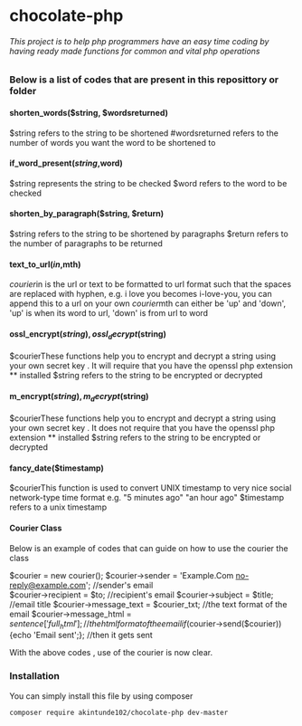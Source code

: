# chocolate-php

###### This project is to help php programmers have an easy time coding by having ready made functions for common and vital php operations

### Below is a list of codes that are present in this reposittory or folder

#### shorten_words($string, $wordsreturned)

$string refers to the string to be shortened
#wordsreturned refers to the number of words you want the word to be shortened to


#### if_word_present($string,$word)

$string represents the string to be checked
$word refers to the word to be checked

#### shorten_by_paragraph($string, $return)
$string refers to the string to be shortened by paragraphs
$return refers to the number of paragraphs to be returned


#### text_to_url($in,$mth) 
$courier$in is the url or text to be formatted to url format such that the spaces are replaced with hyphen, e.g.  i love you becomes i-love-you, you can append this to a url on your own
$courier$mth can either be 'up' and 'down', 'up' is when its word to url, 'down' is from url to word


#### ossl_encrypt($string) , ossl_decrypt($string)

$courierThese functions help you to encrypt and decrypt a string using your own secret key . It  will require that you have the openssl php extension     **  installed
$string refers to the string to be encrypted or decrypted

#### m_encrypt($string) ,m_decrypt($string)
$courierThese functions help you to encrypt and decrypt a string using your own secret key . It  does not require that you have the openssl php extension     **  installed
$string refers to the string to be encrypted or decrypted



#### fancy_date($timestamp)
$courierThis function is used to convert UNIX timestamp to very nice social network-type time format e.g. "5 minutes ago"  "an hour ago"
$timestamp refers to a unix timestamp


#### Courier Class
Below is an example of codes that can guide on how to use the courier the class

$courier = new courier(); 
$courier->sender = 'Example.Com <no-reply@example.com>'; //sender's email	
$courier->recipient = $to; //recipient's email
$courier->subject = $title; //email title
$courier->message_text = $courier_txt; //the text format of the email 
$courier->message_html = $sentence['full_html'];	//the html format of the email 
if ($courier->send($courier)){echo 'Email sent';}; //then it gets sent


With the above codes , use of the courier is now clear.





### Installation

You can simply install this file by using composer

`composer require akintunde102/chocolate-php dev-master`
